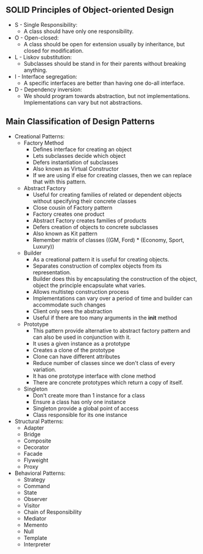 ## SOLID Principles of Object-oriented Design

- S - Single Responsibility:
  - A class should have only one responsibility.
- O - Open-closed:
  - A class should be open for extension usually by inheritance, but closed for modification.
- L - Liskov substitution:
  - Subclasses should be stand in for their parents without breaking anything.
- I - Interface segregation:
  - A specific interfaces are better than having one do-all interface.
- D - Dependency inversion:
  - We should program towards abstraction, but not implementations. Implementations can vary but not abstractions.


## Main Classification of Design Patterns
- Creational Patterns:
  - Factory Method
    - Defines interface for creating an object
    - Lets subclasses decide which object
    - Defers instantiation of subclasses
    - Also known as Virtual Constructor
    - If we are using if else for creating classes, then we can replace that with this pattern.
  - Abstract Factory
    - Useful for creating families of related or dependent objects without specifying their concrete classes
    - Close cousin of Factory pattern
    - Factory creates one product
    - Abstract Factory creates families of products
    - Defers creation of objects to concrete subclasses
    - Also known as Kit pattern
    - Remember matrix of classes ((GM, Ford) * (Economy, Sport, Luxury))
  - Builder
    - As a creational pattern it is useful for creating objects.
    - Separates construction of complex objects from its representation.
    - Builder does this by encapsulating the construction of the object, object the principle encapsulate what varies.
    - Allows multistep construction process
    - Implementations can vary over a period of time and builder can accommodate such changes
    - Client only sees the abstraction
    - Useful if there are too many arguments in the __init__ method
  - Prototype
    - This pattern provide alternative to abstract factory pattern and can also be used in conjunction with it.
    - It uses a given instance as a prototype
    - Creates a clone of the prototype
    - Clone can have different attributes
    - Reduce number of classes since we don't class of every variation.
    - It has one prototype interface with clone method
    - There are concrete prototypes which return a copy of itself.
  - Singleton
    - Don't create more than 1 instance for a class
    - Ensure a class has only one instance
    - Singleton provide a global point of access
    - Class responsible for its one instance
- Structural Patterns:
  - Adapter
  - Bridge
  - Composite
  - Decorator
  - Facade
  - Flyweight
  - Proxy
- Behavioral Patterns:
  - Strategy
  - Command
  - State
  - Observer
  - Visitor
  - Chain of Responsibility
  - Mediator
  - Memento
  - Null
  - Template
  - Interpreter